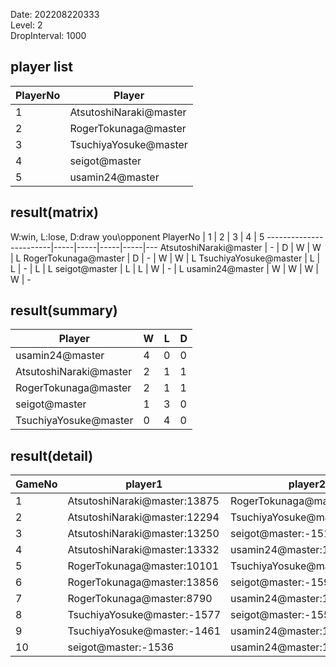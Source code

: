 Date: 202208220333  
Level: 2  
DropInterval: 1000  
## player list
PlayerNo  |  Player
----------|------------------------
1         |  AtsutoshiNaraki@master
2         |  RogerTokunaga@master
3         |  TsuchiyaYosuke@master
4         |  seigot@master
5         |  usamin24@master
## result(matrix)
W:win, L:lose, D:draw
you\opponent PlayerNo   |  1  |  2  |  3  |  4  |  5
------------------------|-----|-----|-----|-----|---
AtsutoshiNaraki@master  |  -  |  D  |  W  |  W  |  L
RogerTokunaga@master    |  D  |  -  |  W  |  W  |  L
TsuchiyaYosuke@master   |  L  |  L  |  -  |  L  |  L
seigot@master           |  L  |  L  |  W  |  -  |  L
usamin24@master         |  W  |  W  |  W  |  W  |  -
## result(summary)
Player                  |  W  |  L  |  D
------------------------|-----|-----|---
usamin24@master         |  4  |  0  |  0
AtsutoshiNaraki@master  |  2  |  1  |  1
RogerTokunaga@master    |  2  |  1  |  1
seigot@master           |  1  |  3  |  0
TsuchiyaYosuke@master   |  0  |  4  |  0
## result(detail)
GameNo  |  player1                       |  player2
--------|--------------------------------|-----------------------------
1       |  AtsutoshiNaraki@master:13875  |  RogerTokunaga@master:13875
2       |  AtsutoshiNaraki@master:12294  |  TsuchiyaYosuke@master:-2047
3       |  AtsutoshiNaraki@master:13250  |  seigot@master:-1517
4       |  AtsutoshiNaraki@master:13332  |  usamin24@master:16591
5       |  RogerTokunaga@master:10101    |  TsuchiyaYosuke@master:-1546
6       |  RogerTokunaga@master:13856    |  seigot@master:-1598
7       |  RogerTokunaga@master:8790     |  usamin24@master:14096
8       |  TsuchiyaYosuke@master:-1577   |  seigot@master:-1550
9       |  TsuchiyaYosuke@master:-1461   |  usamin24@master:15137
10      |  seigot@master:-1536           |  usamin24@master:16613
